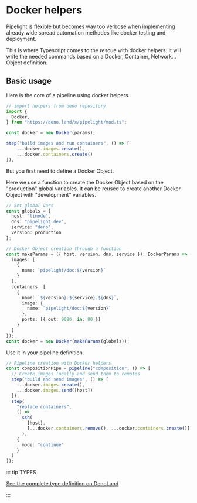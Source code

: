 # Docker helpers <Badge type="warning" text="beta" />

Pipelight is flexible but becomes way too verbose
when implementing already wide spread automation methodes like docker testing and deployment.

This is where Typescript comes to the rescue with docker helpers.
It will write the needed commands based on a Docker, Container, Network... Object definition.

## Basic usage

Here is the core of a pipeline using docker helpers.

```ts
// import helpers from deno repository
import {
  Docker,
} from "https://deno.land/x/pipelight/mod.ts";

const docker = new Docker(params);

step("build images and run containers", () => [
    ...docker.images.create(),
    ...docker.containers.create()
]),
```

But you first need to define a Docker Object.

Here we use a function to create the Docker Object based on the "production" global variables.
It can be reused to create another Docker Object with "development" variables.

```ts
// Set global vars
const globals = {
  host: "linode",
  dns: "pipelight.dev",
  service: "deno",
  version: production
};

// Docker Object creation through a function
const makeParams = ({ host, version, dns, service }): DockerParams => ({
  images: [
    {
      name: `pipelight/doc:${version}`
    }
  ],
  containers: [
    {
      name: `${version}.${service}.${dns}`,
      image: {
        name: `pipelight/doc:${version}`
      },
      ports: [{ out: 9080, in: 80 }]
    }
  ]
});
const docker = new Docker(makeParams(globals));
```

Use it in your pipeline definition.

```ts
// Pipeline creation with Docker helpers
const compositionPipe = pipeline("composition", () => [
  // Create images locally and send them to remotes
  step("build and send images", () => [
    ...docker.images.create(),
    ...docker.images.send([host])
  ]),
  step(
    "replace containers",
    () =>
      ssh(
        [host],
        [...docker.containers.remove(), ...docker.containers.create()]
      ),
    {
      mode: "continue"
    }
  )
]);
```

::: tip TYPES

[See the complete type definition on DenoLand](https://deno.land/x/pipelight/mod.ts)

:::
